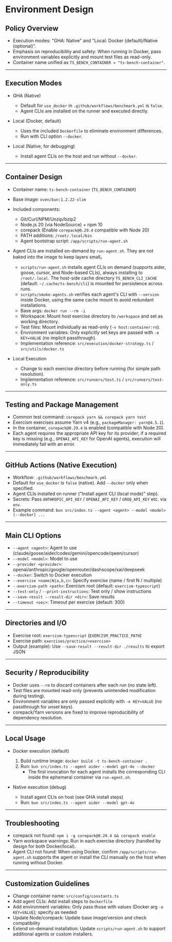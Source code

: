 # Environment Design

## Policy Overview

- Execution modes: "GHA: Native" and "Local: Docker (default)/Native (optional)".
- Emphasis on reproducibility and safety: When running in Docker, pass environment variables explicitly and mount test files as read-only.
- Container name unified as `TS_BENCH_CONTAINER = "ts-bench-container"`.

---

## Execution Modes

- GHA (Native)
    - Default for `use_docker` in `.github/workflows/benchmark.yml` is `false`.
    - Agent CLIs are installed on the runner and executed directly.

- Local (Docker, default)
    - Uses the included `Dockerfile` to eliminate environment differences.
    - Run with CLI option `--docker`.

- Local (Native, for debugging)
    - Install agent CLIs on the host and run without `--docker`.

---

## Container Design

- Container name: `ts-bench-container` (`TS_BENCH_CONTAINER`)
- Base image: `oven/bun:1.2.22-slim`
- Included components:
    - Git/Curl/NPM/Unzip/bzip2
    - Node.js 20 (via NodeSource) + npm 10
    - corepack (Enable `corepack@0.29.4` compatible with Node 20)
    - PATH additions: `/root/.local/bin`
    - Agent bootstrap script: `/app/scripts/run-agent.sh`
- Agent CLIs are installed on-demand by `run-agent.sh`. They are not baked into the image to keep layers small。
    - `scripts/run-agent.sh` installs agent CLIs on demand (supports aider, goose, cursor, and Node-based CLIs), always installing to `/root/.local`. The host-side cache directory `TS_BENCH_CLI_CACHE` (default: `~/.cache/ts-bench/cli`) is mounted for persistence across runs.
    - `scripts/smoke-agents.sh` verifies each agent's CLI with `--version` inside Docker, using the same cache mount to avoid redundant installations.
    - Base args: `docker run --rm -i`
    - Workspace: Mount host exercise directory to `/workspace` and set as working directory.
    - Test files: Mount individually as read-only (`-v host:container:ro`).
    - Environment variables: Only explicitly set keys are passed with `-e KEY=VALUE` (no implicit passthrough).
    - Implementation reference: `src/execution/docker-strategy.ts` / `src/utils/docker.ts`

- Local Execution
    - Change to each exercise directory before running (for simple path resolution).
    - Implementation reference: `src/runners/test.ts` / `src/runners/test-only.ts`

---

## Testing and Package Management

- Common test command: `corepack yarn && corepack yarn test`
- Exercism exercises assume Yarn v4 (e.g., `packageManager: yarn@4.5.1`).
- In the container, `corepack@0.29.4` is enabled (compatible with Node 20).
- Each agent requires the appropriate API key for its provider; if a required key is missing (e.g., `OPENAI_API_KEY` for OpenAI agents), execution will immediately fail with an error.

---

## GitHub Actions (Native Execution)

- Workflow: `.github/workflows/benchmark.yml`
- Default for `use_docker` is `false` (native). Add `--docker` only when specified.
- Agent CLIs installed on runner ("Install agent CLI (local mode)" step).
- Secrets: Pass `ANTHROPIC_API_KEY` / `OPENAI_API_KEY` / `GROQ_API_KEY` etc. via `env`.
- Example command: `bun src/index.ts --agent <agent> --model <model> [--docker] ...`

---

## Main CLI Options

- `--agent <agent>`: Agent to use (claude/goose/aider/codex/gemini/opencode/qwen/cursor)
- `--model <model>`: Model to use
- `--provider <provider>`: openai/anthropic/google/openrouter/dashscope/xai/deepseek
- `--docker`: Switch to Docker execution
- `--exercise <name|N|a,b,c>`: Specify exercise (name / first N / multiple)
- `--exercism-path <path>`: Exercism root (default: `exercism-typescript`)
- `--test-only` / `--print-instructions`: Test only / show instructions
- `--save-result --result-dir <dir>`: Save results
- `--timeout <sec>`: Timeout per exercise (default: 300)

---

## Directories and I/O

- Exercise root: `exercism-typescript` (`EXERCISM_PRACTICE_PATH`)
- Exercise path: `exercises/practice/<exercise>`
- Output (example): Use `--save-result --result-dir ./results` to export JSON

---

## Security / Reproducibility

- Docker uses `--rm` to discard containers after each run (no state left).
- Test files are mounted read-only (prevents unintended modification during testing).
- Environment variables are only passed explicitly with `-e KEY=VALUE` (no passthrough for unset keys).
- corepack/Yarn versions are fixed to improve reproducibility of dependency resolution.

---

## Local Usage

- Docker execution (default)
    1) Build runtime image: `docker build -t ts-bench-container .`
    2) Run: `bun src/index.ts --agent aider --model gpt-4o --docker`
       - The first invocation for each agent installs the corresponding CLI inside the ephemeral container via `run-agent.sh`.

- Native execution (debug)
    - Install agent CLIs on host (see GHA install steps)
    - Run: `bun src/index.ts --agent aider --model gpt-4o`

---

## Troubleshooting

- corepack not found: `npm i -g corepack@0.29.4 && corepack enable`
- Yarn workspace warnings: Run in each exercise directory (handled by design for both Docker/local).
- Agent CLI not found: When using Docker, confirm `/app/scripts/run-agent.sh` supports the agent or install the CLI manually on the host when running without Docker.

---

## Customization Guidelines

- Change container name: `src/config/constants.ts`
- Add agent CLIs: Add install steps to `Dockerfile`
- Add environment variables: Only pass those with values (Docker arg `-e KEY=VALUE`); specify as needed
- Update Node/corepack: Update base image/version and check compatibility
- Extend on-demand installation: Update `scripts/run-agent.sh` to support additional agents or custom installers.
